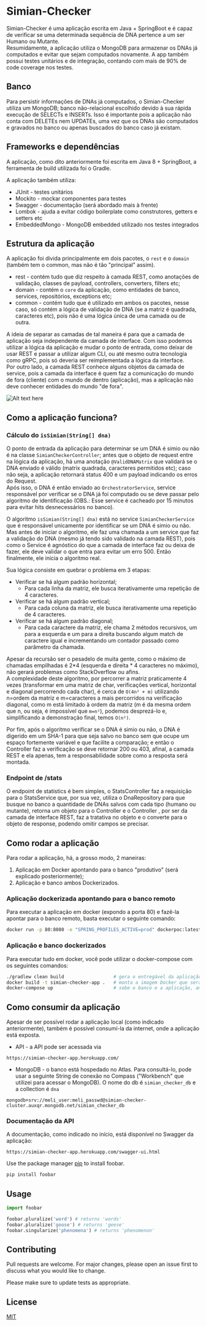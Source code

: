 # Simian-Checker

Simian-Checker é uma aplicação escrita em Java + SpringBoot e é capaz de verificar se uma determinada sequência de DNA pertence a um ser Humano ou Mutante.  
Resumidamente, a aplicação utiliza o MongoDB para armazenar os DNAs já computados e evitar que sejam computados novamente. A app também possui testes unitários e de integração, contando com mais de 90% de code coverage nos testes.

## Banco
Para persistir informações de DNAs já computados, o Simian-Checker utiliza um MongoDB; banco não-relacional escolhido devido à sua rápida execução de SELECTs e INSERTs. Isso é importante pois a aplicação não conta com DELETEs nem UPDATEs, uma vez que os DNAs são computados e gravados no banco ou apenas buscados do banco caso já existam.

## Frameworks e dependências
A aplicação, como dito anteriormente foi escrita em Java 8 + SpringBoot, a ferramenta de build utilizada foi o Gradle.

A aplicação também utiliza:  
* JUnit - testes unitários
* Mockito - mockar componentes para testes
* Swagger - documentação (será abordado mais à frente)
* Lombok - ajuda a evitar código boilerplate como construtores, getters e setters etc
* EmbeddedMongo - MongoDB embedded utilizado nos testes integrados


## Estrutura da aplicação
A aplicação foi divida principalmente em dois pacotes, o `rest` e o `domain` (também tem o common, mas não é tão "principal" assim).
* rest - contém tudo que diz respeito à camada REST, como anotações de validação, classes de payload, controllers, converters, filters etc;
* domain - contém o `core` da aplicação, como entidades de banco, services, repositórios, exceptions etc;
* common - contém tudo que é utilizado em ambos os pacotes, nesse caso, só contém a lógica de validação de DNA (se a matriz é quadrada, caracteres etc), pois não é uma lógica única de uma camada ou de outra.  
  
A ideia de separar as camadas de tal maneira é para que a camada de aplicação seja independente da camada de interface. Com isso podemos utilizar a lógica da aplicação e mudar o ponto de entrada, como deixar de usar REST e passar a utilizar algum CLI, ou até mesmo outra tecnologia como gRPC, pois só deveria ser reimplementada a lógica da interface.  
Por outro lado, a camada REST conhece alguns objetos da camada de service, pois a camada da interface é quem faz a comunicação do mundo de fora (cliente) com o mundo de dentro (aplicação), mas a aplicação não deve conhecer entidades do mundo "de fora".

![Alt text here](images/simian.png)

## Como a aplicação funciona?
### Cálculo do `isSimian(String[] dna)`
O ponto de entrada da aplicação para determinar se um DNA é simio ou não é na classe `SimianCheckerController`; antes que o objeto de request entre na lógica da aplicação, há uma anotação `@ValidDNAMatrix` que validará se o DNA enviado é válido (matrix quadrada, caracteres permitidos etc); caso não seja, a aplicação retornará status 400 e um payload indicando os erros do Request.  
Após isso, o DNA é então enviado ao `OrchestratorService`, service responsável por verificar se o DNA já foi computado ou se deve passar pelo algoritmo de identificação (OBS.: Esse service é cacheado por 15 minutos para evitar hits desnecessários no banco).

O algoritmo `isSimian(String[] dna)` está no service `SimianCheckerService` que é responsável unicamente por identificar se um DNA é simio ou não. Mas antes de iniciar o algoritmo, ele faz uma chamada a um service que faz a validação do DNA (mesmo já tendo sido validado na camada REST), pois como o Service é agnóstico do que a camada de interface faz ou deixa de fazer, ele deve validar o que entra para evitar um erro 500. Então finalmente, ele inicia o algoritmo real.

Sua lógica consiste em quebrar o problema em 3 etapas:
* Verificar se há algum padrão horizontal;
  * Para cada linha da matriz, ele busca iterativamente uma repetição de 4 caracteres.
* Verificar se há algum padrão vertical;
  * Para cada coluna da matriz, ele busca iterativamente uma repetição de 4 caracteres.
* Verificar se há algum padrão diagonal;
  * Para cada caractere da matriz, ele chama 2 métodos recursivos, um para a esquerda e um para a direita buscando algum match de caractere igual e incrementando um contador passado como parâmetro da chamada.

Apesar da recursão ser o pesadelo de muita gente, como o máximo de chamadas empilhadas é 2*4 (esquerda e direita * 4 caracteres no máximo), não gerará problemas como StackOverflow ou afins.  
A complexidade deste algoritmo, por percorrer a matriz praticamente 4 vezes (transformar em uma matriz de char, verificações vertical, horizontal e diagonal percorrendo cada char), é cerca de ```O(4n² + m)``` utilizando n=ordem da matriz e m=caracteres a mais percorridos na verificação diagonal, como m está limitado à ordem da matriz (m é da mesma ordem que n, ou seja, é impossível que ```m=n²```), podemos desprezá-lo e, simplificando a demonstração final, temos ```O(n²)```.

Por fim, após o algoritmo verificar se o DNA é simio ou não, o DNA é digerido em um SHA-1 para que seja salvo no banco sem que ocupe um espaço fortemente variável e que facilite a comparação; e então o Controller faz a verificação se deve retornar 200 ou 403, afinal, a camada REST e ela apenas, tem a responsabilidade sobre como a resposta será montada.

### Endpoint de /stats
O endpoint de statistics é bem simples, o StatsController faz a requisição para o StatsService que, por sua vez, utiliza o DnaRepository para que busque no banco a quantidade de DNAs salvos com cada tipo (humano ou mutante), retorna um objeto para o Controller e o Controller , por ser da camada de interface REST, faz a tratativa no objeto e o converte para o objeto de response, podendo omitir campos se precisar.



## Como rodar a aplicação
Para rodar a aplicação, há, a grosso modo, 2 maneiras:
1) Aplicação em Docker apontando para o banco "produtivo" (será explicado posteriormente);
2) Aplicação e banco ambos Dockerizados.

### Aplicação dockerizada apontando para o banco remoto
Para executar a aplicação em docker (expondo a porta 80) e fazê-la apontar para o banco remoto, basta executar o seguinte comando:
```bash
docker run -p 80:8080 -e "SPRING_PROFILES_ACTIVE=prod" dockerpoc:latest 
```

### Aplicação e banco dockerizados
Para executar tudo em docker, você pode utilizar o docker-compose com os seguintes comandos:
```bash
./gradlew clean build                  # gera o entregável da aplicação
docker build -t simian-checker-app .   # monta a imagem Docker que será utilizada pelo compose
docker-compose up                      # sobe o banco e a aplicação, ambos dockerizados
```

## Como consumir da aplicação
Apesar de ser possível rodar a aplicação local (como indicado anteriormente), também é possível consumí-la da internet, onde a aplicação está exposta.  
* API - a API pode ser acessada via
```
https://simian-checker-app.herokuapp.com/
```

* MongoDB - o banco  está hospedado no Atlas. Para consultá-lo, pode usar a seguinte String de conexão no Compass ("Workbench" que utilizei para acessar o MongoDB). O nome do db é `simian_checker_db` e a collection é `dna`
```
mongodb+srv://meli_user:meli_passwd@simian-checker-cluster.auxqr.mongodb.net/simian_checker_db
```

### Documentação da API
A documentação, como indicado no início, está disponível no Swagger da aplicação:
```
https://simian-checker-app.herokuapp.com/swagger-ui.html
```



Use the package manager [pip](https://pip.pypa.io/en/stable/) to install foobar.

```bash
pip install foobar
```

## Usage

```python
import foobar

foobar.pluralize('word') # returns 'words'
foobar.pluralize('goose') # returns 'geese'
foobar.singularize('phenomena') # returns 'phenomenon'
```

## Contributing
Pull requests are welcome. For major changes, please open an issue first to discuss what you would like to change.

Please make sure to update tests as appropriate.

## License
[MIT](https://choosealicense.com/licenses/mit/)